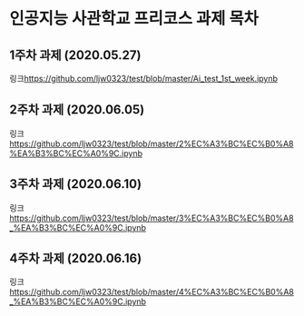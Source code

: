 # 인공지능 사관학교 프리코스 과제 목차

## 1주차 과제 (2020.05.27)
링크<https://github.com/ljw0323/test/blob/master/Ai_test_1st_week.ipynb>

## 2주차 과제 (2020.06.05)
링크<https://github.com/ljw0323/test/blob/master/2%EC%A3%BC%EC%B0%A8%EA%B3%BC%EC%A0%9C.ipynb>

## 3주차 과제 (2020.06.10)
링크<https://github.com/ljw0323/test/blob/master/3%EC%A3%BC%EC%B0%A8_%EA%B3%BC%EC%A0%9C.ipynb>

## 4주차 과제 (2020.06.16)
링크<https://github.com/ljw0323/test/blob/master/4%EC%A3%BC%EC%B0%A8_%EA%B3%BC%EC%A0%9C.ipynb>
